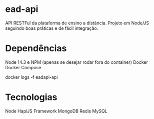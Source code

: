 # ead-api

API RESTFul da plataforma de ensino a distância. Projeto em Node/JS seguindo boas práticas e de fácil integração.

# Dependências
Node 14.3 e NPM (apenas se desejar rodar fora do container)
Docker
Docker Compose

docker logs -f eadapi-api
# Tecnologias
Node
HapiJS Framework
MongoDB
Redis
MySQL

